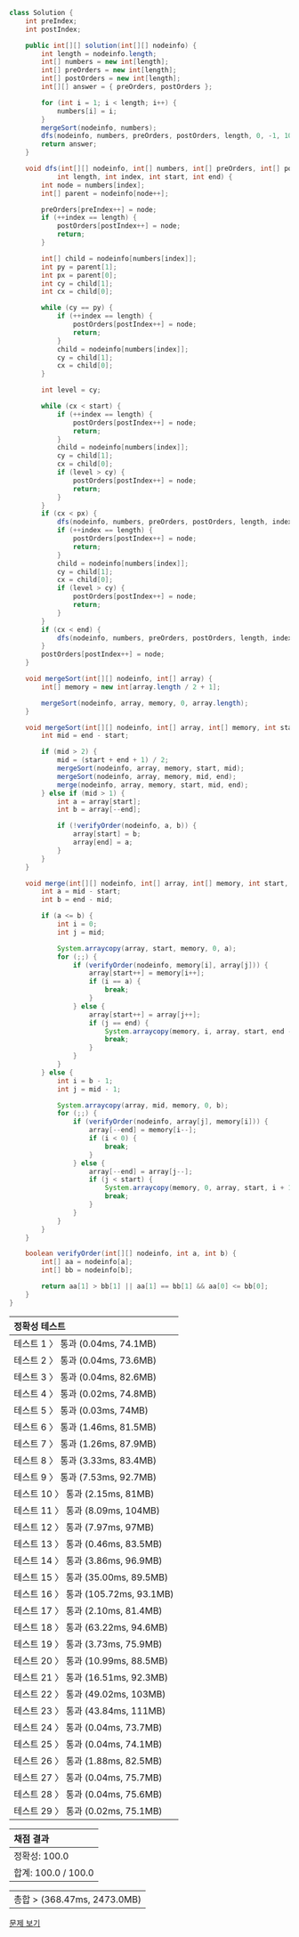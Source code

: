 ```java
class Solution {
    int preIndex;
    int postIndex;

    public int[][] solution(int[][] nodeinfo) {
        int length = nodeinfo.length;
        int[] numbers = new int[length];
        int[] preOrders = new int[length];
        int[] postOrders = new int[length];
        int[][] answer = { preOrders, postOrders };

        for (int i = 1; i < length; i++) {
            numbers[i] = i;
        }
        mergeSort(nodeinfo, numbers);
        dfs(nodeinfo, numbers, preOrders, postOrders, length, 0, -1, 100001);
        return answer;
    }

    void dfs(int[][] nodeinfo, int[] numbers, int[] preOrders, int[] postOrders,
            int length, int index, int start, int end) {
        int node = numbers[index];
        int[] parent = nodeinfo[node++];

        preOrders[preIndex++] = node;
        if (++index == length) {
            postOrders[postIndex++] = node;
            return;
        }

        int[] child = nodeinfo[numbers[index]];
        int py = parent[1];
        int px = parent[0];
        int cy = child[1];
        int cx = child[0];

        while (cy == py) {
            if (++index == length) {
                postOrders[postIndex++] = node;
                return;
            }
            child = nodeinfo[numbers[index]];
            cy = child[1];
            cx = child[0];
        }

        int level = cy;

        while (cx < start) {
            if (++index == length) {
                postOrders[postIndex++] = node;
                return;
            }
            child = nodeinfo[numbers[index]];
            cy = child[1];
            cx = child[0];
            if (level > cy) {
                postOrders[postIndex++] = node;
                return;
            }
        }
        if (cx < px) {
            dfs(nodeinfo, numbers, preOrders, postOrders, length, index, start, px);
            if (++index == length) {
                postOrders[postIndex++] = node;
                return;
            }
            child = nodeinfo[numbers[index]];
            cy = child[1];
            cx = child[0];
            if (level > cy) {
                postOrders[postIndex++] = node;
                return;
            }
        }
        if (cx < end) {
            dfs(nodeinfo, numbers, preOrders, postOrders, length, index, px, end);
        }
        postOrders[postIndex++] = node;
    }

    void mergeSort(int[][] nodeinfo, int[] array) {
        int[] memory = new int[array.length / 2 + 1];

        mergeSort(nodeinfo, array, memory, 0, array.length);
    }

    void mergeSort(int[][] nodeinfo, int[] array, int[] memory, int start, int end) {
        int mid = end - start;

        if (mid > 2) {
            mid = (start + end + 1) / 2;
            mergeSort(nodeinfo, array, memory, start, mid);
            mergeSort(nodeinfo, array, memory, mid, end);
            merge(nodeinfo, array, memory, start, mid, end);
        } else if (mid > 1) {
            int a = array[start];
            int b = array[--end];

            if (!verifyOrder(nodeinfo, a, b)) {
                array[start] = b;
                array[end] = a;
            }
        }
    }

    void merge(int[][] nodeinfo, int[] array, int[] memory, int start, int mid, int end) {
        int a = mid - start;
        int b = end - mid;

        if (a <= b) {
            int i = 0;
            int j = mid;

            System.arraycopy(array, start, memory, 0, a);
            for (;;) {
                if (verifyOrder(nodeinfo, memory[i], array[j])) {
                    array[start++] = memory[i++];
                    if (i == a) {
                        break;
                    }
                } else {
                    array[start++] = array[j++];
                    if (j == end) {
                        System.arraycopy(memory, i, array, start, end - start);
                        break;
                    }
                }
            }
        } else {
            int i = b - 1;
            int j = mid - 1;

            System.arraycopy(array, mid, memory, 0, b);
            for (;;) {
                if (verifyOrder(nodeinfo, array[j], memory[i])) {
                    array[--end] = memory[i--];
                    if (i < 0) {
                        break;
                    }
                } else {
                    array[--end] = array[j--];
                    if (j < start) {
                        System.arraycopy(memory, 0, array, start, i + 1);
                        break;
                    }
                }
            }
        }
    }

    boolean verifyOrder(int[][] nodeinfo, int a, int b) {
        int[] aa = nodeinfo[a];
        int[] bb = nodeinfo[b];

        return aa[1] > bb[1] || aa[1] == bb[1] && aa[0] <= bb[0];
    }
}
```
 | 정확성 테스트 |
 |  :-  |
 | 테스트 1 〉	통과 (0.04ms, 74.1MB) |
 | 테스트 2 〉	통과 (0.04ms, 73.6MB) |
 | 테스트 3 〉	통과 (0.04ms, 82.6MB) |
 | 테스트 4 〉	통과 (0.02ms, 74.8MB) |
 | 테스트 5 〉	통과 (0.03ms, 74MB) |
 | 테스트 6 〉	통과 (1.46ms, 81.5MB) |
 | 테스트 7 〉	통과 (1.26ms, 87.9MB) |
 | 테스트 8 〉	통과 (3.33ms, 83.4MB) |
 | 테스트 9 〉	통과 (7.53ms, 92.7MB) |
 | 테스트 10 〉	통과 (2.15ms, 81MB) |
 | 테스트 11 〉	통과 (8.09ms, 104MB) |
 | 테스트 12 〉	통과 (7.97ms, 97MB) |
 | 테스트 13 〉	통과 (0.46ms, 83.5MB) |
 | 테스트 14 〉	통과 (3.86ms, 96.9MB) |
 | 테스트 15 〉	통과 (35.00ms, 89.5MB) |
 | 테스트 16 〉	통과 (105.72ms, 93.1MB) |
 | 테스트 17 〉	통과 (2.10ms, 81.4MB) |
 | 테스트 18 〉	통과 (63.22ms, 94.6MB) |
 | 테스트 19 〉	통과 (3.73ms, 75.9MB) |
 | 테스트 20 〉	통과 (10.99ms, 88.5MB) |
 | 테스트 21 〉	통과 (16.51ms, 92.3MB) |
 | 테스트 22 〉	통과 (49.02ms, 103MB) |
 | 테스트 23 〉	통과 (43.84ms, 111MB) |
 | 테스트 24 〉	통과 (0.04ms, 73.7MB) |
 | 테스트 25 〉	통과 (0.04ms, 74.1MB) |
 | 테스트 26 〉	통과 (1.88ms, 82.5MB) |
 | 테스트 27 〉	통과 (0.04ms, 75.7MB) |
 | 테스트 28 〉	통과 (0.04ms, 75.6MB) |
 | 테스트 29 〉	통과 (0.02ms, 75.1MB) |

 | 채점 결과 |
 | :- |
 | 정확성: 100.0 |
 | 합계: 100.0 / 100.0 |

 ||
 | :- |
 | 총합 > (368.47ms, 2473.0MB) |

[문제 보기](https://programmers.co.kr/learn/courses/30/lessons/42892?language=java)